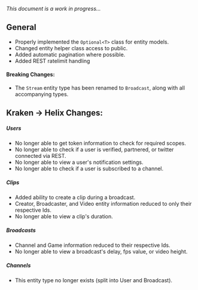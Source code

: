 *This document is a work in progress...*

## General
- Properly implemented the `Optional<T>` class for entity models.
- Changed entity helper class access to public.
- Added automatic pagination where possible.
- Added REST ratelimit handling

#### Breaking Changes: 
- The `Stream` entity type has been renamed to `Broadcast`, along with all accompanying types.

## Kraken -> Helix Changes:
##### Users
- No longer able to get token information to check for required scopes.
- No longer able to check if a user is verified, partnered, or twitter connected via REST.
- No longer able to view a user's notification settings.
- No longer able to check if a user is subscribed to a channel.
##### Clips
- Added ability to create a clip during a broadcast.
- Creator, Broadcaster, and Video entity information reduced to only their respective Ids.
- No longer able to view a clip's duration.
##### Broadcasts
- Channel and Game information reduced to their respective Ids.
- No longer able to view a broadcast's delay, fps value, or video height.
##### Channels
- This entity type no longer exists (split into User and Broadcast).